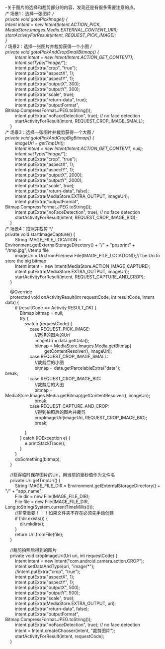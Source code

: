 -关于图片的选择和裁剪部分的内容，发现还是有很多需要注意的点。  
/* 场景1：选择一张图片 */  
  private void gotoPickImage() {  
        Intent intent = new Intent(Intent.ACTION_PICK, MediaStore.Images.Media.EXTERNAL_CONTENT_URI);  
        startActivityForResult(intent, REQUEST_PICK_IMAGE);  
  }   
/* 场景2：选择一张图片并裁剪获得一个小图 */  
  private void gotoPickAndCropSmallBitmap() {  
        Intent intent = new Intent(Intent.ACTION_GET_CONTENT);  
        intent.setType("image/*");  
        intent.putExtra("crop", "true");  
        intent.putExtra("aspectX", 1);  
        intent.putExtra("aspectY", 1);  
        intent.putExtra("outputX", 300);  
        intent.putExtra("outputY", 300);  
        intent.putExtra("scale", true);  
        intent.putExtra("return-data", true);  
        intent.putExtra("outputFormat", Bitmap.CompressFormat.JPEG.toString());  
        intent.putExtra("noFaceDetection", true); // no face detection  
        startActivityForResult(intent, REQUEST_CROP_IMAGE_SMALL);  
    }  
/* 场景3：选择一张图片并裁剪获得一个大图 */  
   private void gotoPickAndCropBigBitmap() {  
        imageUri = getTmpUri();  
        Intent intent = new Intent(Intent.ACTION_GET_CONTENT, null);  
        intent.setType("image/*");  
        intent.putExtra("crop", "true");  
        intent.putExtra("aspectX", 1);  
        intent.putExtra("aspectY", 1);  
        intent.putExtra("outputX", 2000);  
        intent.putExtra("outputY", 2000);  
        intent.putExtra("scale", true);  
        intent.putExtra("return-data", false);  
        intent.putExtra(MediaStore.EXTRA_OUTPUT, imageUri);  
        intent.putExtra("outputFormat", Bitmap.CompressFormat.JPEG.toString());  
        intent.putExtra("noFaceDetection", true); // no face detection  
        startActivityForResult(intent, REQUEST_CROP_IMAGE_BIG);  
    }  
/* 场景4：拍照并裁剪 */  
    private void startImageCapture() {  
        String IMAGE_FILE_LOCATION = Environment.getExternalStorageDirectory() + "/" + "posprint" + "/tmp.jpg";//temp file  
        imageUri = Uri.fromFile(new File(IMAGE_FILE_LOCATION));//The Uri to store the big bitmap  
        Intent intent = new Intent(MediaStore.ACTION_IMAGE_CAPTURE);  
        intent.putExtra(MediaStore.EXTRA_OUTPUT, imageUri);  
        startActivityForResult(intent, REQUEST_CAPTURE_AND_CROP);  
    }  
  
    @Override  
     protected void onActivityResult(int requestCode, int resultCode, Intent data) {  
        if (resultCode == Activity.RESULT_OK) {  
            Bitmap bitmap = null;  
            try {  
                switch (requestCode) {  
                    case REQUEST_PICK_IMAGE:  
                        //选择的图片的Uri  
                        imageUri = data.getData();   
                        bitmap = MediaStore.Images.Media.getBitmap(  
                                getContentResolver(), imageUri);  
                    case REQUEST_CROP_IMAGE_SMALL:  
                        //裁剪后的小图  
                        bitmap = data.getParcelableExtra("data");  
                        break;  
                    case REQUEST_CROP_IMAGE_BIG:  
                        //裁剪后的大图  
                        bitmap = MediaStore.Images.Media.getBitmap(getContentResolver(), imageUri);  
                        break;  
                    case REQUEST_CAPTURE_AND_CROP:  
                        //得到拍照后的图片并裁剪  
                        cropImageUri(imageUri, REQUEST_CROP_IMAGE_BIG);  
                        break;  


                }  
            } catch (IOException e) {  
                e.printStackTrace();  
            }  
        }  
        doSomething(bitmap);  
    }  
  
    //获得临时保存图片的Uri，用当前的毫秒值作为文件名  
    private Uri getTmpUri() {  
        String IMAGE_FILE_DIR = Environment.getExternalStorageDirectory() + "/" + "app_name";  
        File dir = new File(IMAGE_FILE_DIR);  
        File file = new File(IMAGE_FILE_DIR, Long.toString(System.currentTimeMillis()));  
        //非常重要！！！如果文件夹不存在必须先手动创建  
        if (!dir.exists()) {  
            dir.mkdirs();  
        }  
        return Uri.fromFile(file);  
    }  
  
    //裁剪拍照后得到的图片  
    private void cropImageUri(Uri uri, int requestCode) {  
        Intent intent = new Intent("com.android.camera.action.CROP");  
        intent.setDataAndType(uri, "image/*");  
        //intent.putExtra("crop", "true");  
        intent.putExtra("aspectX", 1);  
        intent.putExtra("aspectY", 1);  
        intent.putExtra("outputX", 500);  
        intent.putExtra("outputY", 500);  
        intent.putExtra("scale", true);  
        intent.putExtra(MediaStore.EXTRA_OUTPUT, uri);  
        intent.putExtra("return-data", false);  
        intent.putExtra("outputFormat", Bitmap.CompressFormat.JPEG.toString());  
        intent.putExtra("noFaceDetection", true); // no face detection  
        intent = Intent.createChooser(intent, "裁剪图片");  
        startActivityForResult(intent, requestCode);  
    }  
